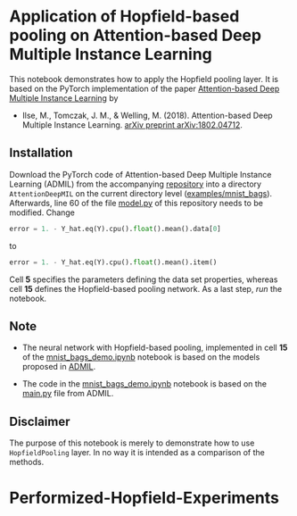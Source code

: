 # Application of Hopfield-based pooling on Attention-based Deep Multiple Instance Learning

This notebook demonstrates how to apply the Hopfield pooling layer. 
It is based on the PyTorch implementation of the paper [Attention-based Deep Multiple Instance Learning](https://github.com/AMLab-Amsterdam/AttentionDeepMIL) by 
* Ilse, M., Tomczak, J. M., & Welling, M. (2018). Attention-based Deep Multiple Instance Learning. [arXiv preprint arXiv:1802.04712](https://arxiv.org/pdf/1802.04712.pdf).


## Installation
Download the PyTorch code of Attention-based Deep Multiple Instance Learning (ADMIL) from the accompanying [repository](https://github.com/AMLab-Amsterdam/AttentionDeepMIL) into a directory <code>AttentionDeepMIL</code> on the current directory level ([examples/mnist_bags](.)). Afterwards, line 60 of the file [model.py](https://github.com/AMLab-Amsterdam/AttentionDeepMIL/blob/master/model.py#L60) of this repository needs to be modified. Change 
```python 
error = 1. - Y_hat.eq(Y).cpu().float().mean().data[0]
``` 
to 
```python 
error = 1. - Y_hat.eq(Y).cpu().float().mean().item()
```  

Cell <b>5</b> specifies the parameters defining the data set properties, whereas cell <b>15</b> defines the Hopfield-based pooling network. As a last step, <i>run</i> the notebook.


## Note
* The neural network with Hopfield-based pooling, implemented in cell <b>15</b> of the [mnist_bags_demo.ipynb](mnist_bags_demo.ipynb) notebook is based on the models proposed in [ADMIL](https://github.com/AMLab-Amsterdam/AttentionDeepMIL).

* The code in the [mnist_bags_demo.ipynb](mnist_bags_demo.ipynb) notebook is based on the [main.py](https://github.com/AMLab-Amsterdam/AttentionDeepMIL/blob/master/main.py) file from ADMIL.


## Disclaimer
The purpose of this notebook is merely to demonstrate how to use <code>HopfieldPooling</code> layer. In no way it is intended as a comparison of the methods.  
# Performized-Hopfield-Experiments
